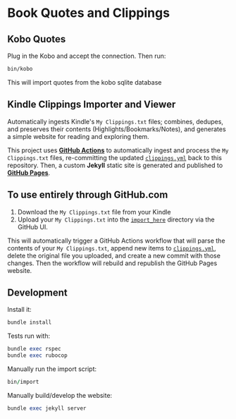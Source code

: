 # Book Quotes and Clippings

## Kobo Quotes

Plug in the Kobo and accept the connection. Then run:

```sh
bin/kobo
```

This will import quotes from the kobo sqlite database


## Kindle Clippings Importer and Viewer

Automatically ingests Kindle's `My Clippings.txt` files; combines, dedupes, and preserves their contents (Highlights/Bookmarks/Notes), and generates a simple website for reading and exploring them.

This project uses [**GitHub Actions**](./.github/workflows) to automatically ingest and process the `My Clippings.txt` files, re-committing the updated [`clippings.yml`](./clippings.yml) back to this repository. Then, a custom **Jekyll** static site is generated and published to [**GitHub Pages**](https://bensheldon.github.io/kindle_clippings).  

## To use entirely through GitHub.com

1. Download the `My Clippings.txt` file from your Kindle
2. Upload your `My Clippings.txt` into the [`import_here`](./import_here) directory via the GitHub UI.

This will automatically trigger a GitHub Actions workflow that will parse the contents of your `My Clippings.txt`, append new items to [`clippings.yml`](./clippings.yml), delete the original file you uploaded, and create a new commit with those changes. Then the workflow will rebuild and republish the GitHub Pages website.

## Development

Install it: 

```ruby
bundle install
```

Tests run with:

```ruby
bundle exec rspec
bundle exec rubocop
```

Manually run the import script:

```ruby
bin/import
```

Manually build/develop the website:

```ruby
bundle exec jekyll server
```
